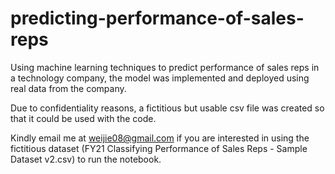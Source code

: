 # predicting-performance-of-sales-reps
Using machine learning techniques to predict performance of sales reps in a technology company, the model was implemented and deployed using real data from the company.

Due to confidentiality reasons, a fictitious but usable csv file was created so that it could be used with the code. 

Kindly email me at weijie08@gmail.com if you are interested in using the fictitious dataset (FY21 Classifying Performance of Sales Reps - Sample Dataset v2.csv) to run the notebook.
